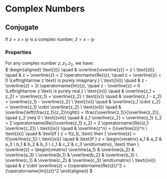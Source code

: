 # Complex Numbers

## Conjugate

If $z = x + iy$ is a complex number, $\bar{z} = x - iy$

### Properties

For any complex number $z, z_1, z_2$, we have:  
$
\begin{aligned}
\text{(i)} \quad & \overline{\overline{z}} = z \\
\text{(ii)} \quad & z + \overline{z} = 2 \operatorname{Re}(z), \quad z + \overline{z} = 0 \Leftrightarrow z \text{ is purely imaginary.} \\
\text{(iii)} \quad & z - \overline{z} = 2i \operatorname{Im}(z), \quad z - \overline{z} = 0 \Leftrightarrow z \text{ is purely real.} \\
\text{(iv)} \quad & \overline{z_1 + z_2} = \overline{z_1} + \overline{z_2} \\
\text{(v)} \quad & \overline{z_1 - z_2} = \overline{z_1} - \overline{z_2} \\
\text{(vi)} \quad & \overline{z_1 \cdot z_2} = \overline{z_1} \cdot \overline{z_2} \\
\text{(vii)} \quad & \overline{\left(\frac{z_1}{z_2}\right)} = \frac{\overline{z_1}}{\overline{z_2}}, \quad z_2 \neq 0 \\
\text{(viii)} \quad & z_1 \overline{z_2} + \overline{z_1} z_2 = 2 \operatorname{Re}(\overline{z_1} z_2) = 2 \operatorname{Re}(z_1 \overline{z_2}) \\
\text{(ix)} \quad & \overline{z^n} = (\overline{z})^n \\
\text{(x)} \quad & \text{If } z = f(z_1), \text{ then } \overline{z} = f(\overline{z_1}) \\
\text{(xi)} \quad & \text{If } z = \begin{vmatrix} a_1 & a_2 & a_3 \\ b_1 & b_2 & b_3 \\ c_1 & c_2 & c_3 \end{vmatrix}, \text{ then } \overline{z} = \begin{vmatrix} \overline{a_1} & \overline{a_2} & \overline{a_3} \\ \overline{b_1} & \overline{b_2} & \overline{b_3} \\ \overline{c_1} & \overline{c_2} & \overline{c_3} \end{vmatrix} \\
\text{(xii)} \quad & z \cdot \overline{z} = \{\operatorname{Re}(z)\}^2 + \{\operatorname{Im}(z)\}^2
\end{aligned}
$
